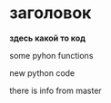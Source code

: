 # заголовок

**здесь какой то код**

some pyhon functions

new python code

there is info from master
